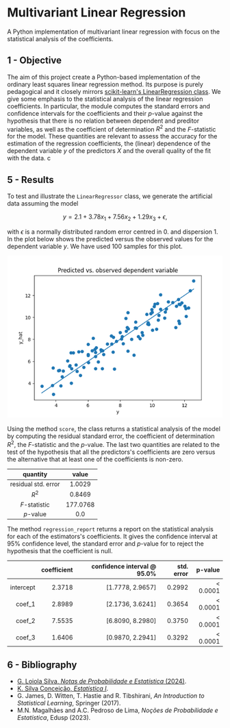 # Multivariant Linear Regression
A Python implementation of multivariant linear regression with focus on the statistical analysis of the coefficients.

## 1 - Objective

The aim of this project create a Python-based implementation of the ordinary least squares linear regression method. Its purpose is purely pedagogical and it closely mirrors [scikit-learn's LinearRegression class](https://scikit-learn.org/stable/modules/generated/sklearn.linear_model.LinearRegression.html). We give some emphasis to the statistical analysis of the linear regression coefficients. In particular, the module computes the standard errors and confidence intervals for the coefficients and their $p$-value against the hypothesis that there is no relation between dependent and preditor variables, as well as the coefficient of determination $R^2$ and the $F$-statistic for the model. These quantities are relevant to assess the accuracy for the estimation of the regression coefficients, the (linear) dependence of the dependent variable $y$ of the predictors $X$ and the overall quality of the fit with the data.
c

## 5 - Results

To test and illustrate the `LinearRegressor` class, we generate the artificial data assuming the model 
```math
y = 2.1 + 3.78 x_1 + 7.56 x_2 + 1.29 x_3 + \epsilon,
```
with $\epsilon$ is a normally distributed random error centred in 0. and dispersion 1. In the plot below shows the predicted versus the observed values for the dependent variable $y$. We have used 100 samples for this plot.

![plot](https://github.com/wcclima/multivariant-linear-regression/blob/main/y_hat_vs_y.png)

Using the method `score`, the class returns a statistical analysis of the model by computing the residual standard error, the coefficient of determination $R^2$, the $F$-statistic and the $p$-value. The last two quantities are related to the test of the hypothesis that all the predictors's coefficients are zero versus the alternative that at least one of the coefficients is non-zero.

|       quantity      |  value   |
|:-------------------:|:--------:|
| residual std. error |  1.0029  |
|        $R^2$        |  0.8469  |
|    $F$-statistic    | 177.0768 |
|      $p$-value      |   0.0    |

The method `regression_report` returns a report on the statistical analysis for each of the estimators's coefficients. It gives the confidence interval at 95% confidence level, the standard error and $p$-value for to reject the hypothesis that the coefficient is null.

|           | coefficient | confidence interval @ 95.0% | std. error | p-value |
|----------:|------------:|----------------------------:|-----------:|--------:|
| intercept |    2.3718   |       [1.7778, 2.9657]      |   0.2992   |< 0.0001 |
|   coef_1  |    2.8989   |       [2.1736, 3.6241]      |   0.3654   |< 0.0001 |
|   coef_2  |    7.5535   |       [6.8090, 8.2980]      |   0.3750   |< 0.0001 |
|   coef_3  |    1.6406   |       [0.9870, 2.2941]      |   0.3292   |< 0.0001 |


## 6 - Bibliography

- [G. Loiola Silva, *Notas de Probabilidade e Estatística* (2024)](https://www.math.tecnico.ulisboa.pt/~gsilva/PE_slides-print.pdf).
- [K. Silva Conceição, *Estatística I*](https://sites.icmc.usp.br/frasson/Estat/material/Estatistica-I-Katiane.pdf).
- G. James, D. Witten, T. Hastie and R. Tibshirani, *An Introduction to Statistical Learning*, Springer (2017).
- M.N. Magalhães and A.C. Pedroso de Lima, *Noções de Probabilidade e Estatística*, Edusp (2023).
